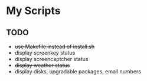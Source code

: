 # My Scripts
## TODO
- ~~use Makefile instead of install.sh~~
- display screenkey status
- display screencaptcher status
- ~~display weather status~~
- display disks, upgradable packages, email numbers
